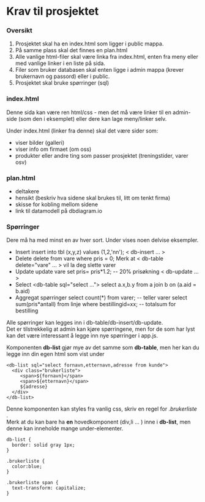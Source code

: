 # Krav til prosjektet

### Oversikt

1. Prosjektet skal ha en index.html som ligger i public mappa.
2. På samme plass skal det finnes en plan.html
3. Alle vanlige html-filer skal være linka fra index.html, enten fra meny eller med vanlige linker i en liste på sida.
4. Filer som bruker databasen skal enten ligge i admin mappa \(krever brukernavn og passord\) eller i public.
5. Prosjektet skal bruke spørringer \(sql\)

### index.html

Denne sida kan være ren html/css - men det må være linker til en admin-side \(som den i eksemplet\) eller dere kan lage meny/linker selv.

Under index.html \(linker fra denne\) skal det være sider som:

* viser bilder \(galleri\)
* viser info om firmaet \(om oss\)
* produkter eller andre ting som passer prosjektet \(treningstider, varer osv\)

### plan.html

* deltakere
* hensikt \(beskriv hva sidene skal brukes til, litt om tenkt firma\)
* skisse for kobling mellom sidene
* link til datamodell på dbdiagram.io

### Spørringer

Dere må ha med minst en av hver sort. Under vises noen delvise eksempler.

* Insert   insert into tbl \(x,y,z\) values \(1,2,'nn'\);   &lt; db-insert ... &gt;
* Delete   delete from vare where pris = 0;   Merk at &lt; db-table delete="vare" ... &gt; vil la deg slette varer
* Update   update vare set pris= pris\*1.2;  -- 20% prisøkning   &lt; db-update ... &gt;
* Select   &lt;db-table  sql="select ..."&gt;    select a.x,b.y from a join b on \(a.aid = b.aid\)
* Aggregat spørringer   select count\(\*\) from varer;  -- teller varer   select sum\(pris\*antall\) from linje where bestillingid=xx; -- totalsum for bestilling

Alle spørringer kan legges inn i db-table/db-insert/db-update.   
Det er tilstrekkelig at admin kan kjøre spørringene, men for de som har lyst kan det være interessant å legge inn nye spørringer i app.js.

Komponenten **db-list** gjør mye av det samme som **db-table**, men her kan du legge inn din egen html som vist under

```text
<db-list sql="select fornavn,etternavn,adresse from kunde">
  <div class="brukerliste">
     <span>${fornavn}</span> 
     <span>${etternavn}</span> 
     ${adresse}
  </div>
</db-list>
```

Denne komponenten kan styles fra vanlig css, skriv en regel for _.brukerliste_ .  
Merk at du kan bare ha **en** hovedkomponent \(div,li ... \) inne i **db-list**, men denne kan inneholde mange under-elementer.

```text
db-list {
  border: solid gray 1px;
}

.brukerliste {
  color:blue;
}

.brukerliste span {
  text-transform: capitalize;
}
```






